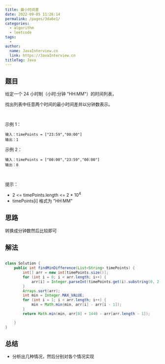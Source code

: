 ```yaml
---
title: 最小时间差
date: 2022-09-05 11:26:14
permalink: /pages/3da6e1/
categories:
  - algorithm
  - leetcode
tags:
  - 
author: 
  name: JavaInterview.cn
  link: https://JavaInterview.cn
titleTag: Java
---
```


## 题目

给定一个 24 小时制（小时:分钟 "HH:MM"）的时间列表，

找出列表中任意两个时间的最小时间差并以分钟数表示。

 

示例 1：

    输入：timePoints = ["23:59","00:00"]
    输出：1
示例 2：

    输入：timePoints = ["00:00","23:59","00:00"]
    输出：0
 

提示：

- 2 <= timePoints.length <= 2 * 10<sup>4</sup>
- timePoints[i] 格式为 "HH:MM"



## 思路

转换成分钟数然后比较即可


## 解法
```java

class Solution {
    public int findMinDifference(List<String> timePoints) {
        int[] arr = new int[timePoints.size()];
        for (int i = 0; i < arr.length; i++) {
            arr[i] = Integer.parseInt(timePoints.get(i).substring(0, 2)) * 60 + Integer.parseInt(timePoints.get(i).substring(3));
        }
        Arrays.sort(arr);
        int min = Integer.MAX_VALUE;
        for (int i = 1; i < arr.length; i++) {
            min = Math.min(min, arr[i] - arr[i - 1]);
        }
        return Math.min(min, arr[0] + 1440 - arr[arr.length - 1]);

    }
}
```

## 总结

- 分析出几种情况，然后分别对各个情况实现 
